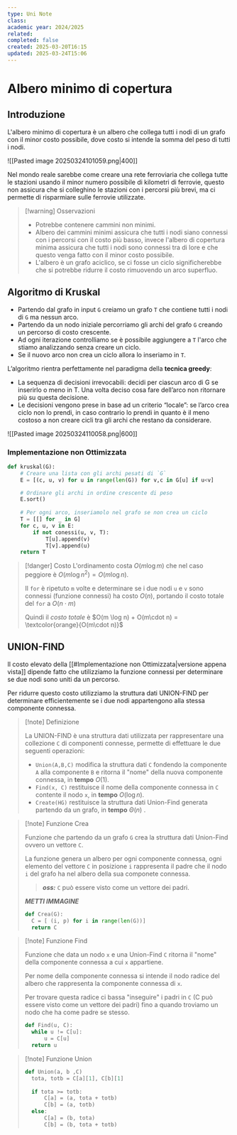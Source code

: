 ```yaml
---
type: Uni Note
class: 
academic year: 2024/2025
related: 
completed: false
created: 2025-03-20T16:15
updated: 2025-03-24T15:06
---
```

# Albero minimo di copertura

## Introduzione

L'albero minimo di copertura è un albero che collega tutti i nodi di un grafo con il minor costo possibile, dove costo si intende la somma del peso di tutti i nodi.

![[Pasted image 20250324101059.png|400]]

Nel mondo reale sarebbe come creare una rete ferroviaria che collega tutte le stazioni usando il minor numero possibile di kilometri di ferrovie, questo non assicura che si colleghino le stazioni con i percorsi più brevi, ma ci permette di risparmiare sulle ferrovie utilizzate.

>[!warning] Osservazioni
>
>- Potrebbe contenere cammini non minimi.
>- Albero dei cammini minimi assicura che tutti i nodi siano connessi con i percorsi con il costo più basso, invece l'albero di copertura minima assicura che tutti i nodi sono connessi tra di lore e che questo venga fatto con il minor costo possibile.
>- L'albero è un grafo aciclico, se ci fosse un ciclo significherebbe che si potrebbe ridurre il costo rimuovendo un arco superfluo.

## Algoritmo di Kruskal

- Partendo dal grafo in input `G` creiamo un grafo `T` che contiene tutti i nodi di `G` ma nessun arco.
- Partendo da un nodo iniziale percorriamo gli archi del grafo `G` creando un percorso di costo crescente.
- Ad ogni iterazione controlliamo se è possibile aggiungere a `T` l'arco che stiamo analizzando senza creare un ciclo.
- Se il nuovo arco non crea un ciclo allora lo inseriamo in `T`.
  
L’algoritmo rientra perfettamente nel paradigma della **tecnica greedy**:
- La sequenza di decisioni irrevocabili: decidi per ciascun arco di G se inserirlo o meno in T. Una volta deciso cosa fare dell’arco non ritornare più su questa decisione.
- Le decisioni vengono prese in base ad un criterio “locale”: se l’arco crea ciclo non lo prendi, in caso contrario lo prendi in quanto è il meno costoso a non creare cicli tra gli archi che restano da considerare.  

![[Pasted image 20250324110058.png|600]]

### Implementazione non Ottimizzata

```python
def kruskal(G):
	# Creare una lista con gli archi pesati di `G`
	E = [(c, u, v) for u in range(len(G)) for v,c in G[u] if u<v]

	# Ordinare gli archi in ordine crescente di peso
	E.sort()
	
	# Per ogni arco, inseriamolo nel grafo se non crea un ciclo 
	T = [[] for _ in G]
	for c, u, v in E:
		if not conessi(u, v, T):
			T[u].append(v)
			T[v].append(u)
	return T	
```


>[!danger] Costo
>L'ordinamento costa $O(m \log m)$ che nel caso peggiore è $O(m \log n^{2}) = O(m \log n)$.
>
>Il `for` è ripetuto `m` volte e determinare se i due nodi `u` e `v` sono connessi (funzione connessi) ha costo $O(n)$, portando il costo totale del `for` a $O(n\cdot m)$
>
>Quindi il *costo totale* è $O(m \log n) + O(m\cdot n) = \textcolor{orange}{O(m\cdot n)}$

## UNION-FIND

Il costo elevato della [[#Implementazione non Ottimizzata|versione appena vista]] dipende fatto che utilizziamo la funzione connessi per determinare se due nodi sono uniti da un percorso.

Per ridurre questo costo utilizziamo la struttura dati UNION-FIND per determinare efficientemente se i due nodi appartengono alla stessa componente connessa.

>[!note] Definizione
>
>La UNION-FIND è una struttura dati utilizzata per rappresentare una collezione `C` di componenti connesse, permette di effettuare le due seguenti operazioni:
>- `Union(A,B,C)` modifica la struttura dati `C` fondendo la componente `A` alla componente `B` e ritorna il "nome" della nuova componente connessa, in **tempo** $O(1)$.
>- `Find(x, C)` restituisce il nome della componente connessa in `C` contente il nodo `x`, in **tempo** $O(\log n)$.
>- `Create(HG)` restituisce la struttura dati Union-Find generata partendo da un grafo, in **tempo** $\Theta(n)$ .

>[!note] Funzione Crea
>
>Funzione che partendo da un grafo `G` crea la struttura dati Union-Find ovvero un vettore `C`.
>
>La funzione genera un albero per ogni componente connessa, ogni elemento del vettore `C` in posizione `i` rappresenta il padre che il nodo `i` del grafo ha nel albero della sua componete connessa.
>
>>***oss:*** `C` può essere visto come un vettore dei padri.
>
>***METTI IMMAGINE***
>
>```python
>def Crea(G):
>	C = [ (i, p) for i in range(len(G))]
>	return C
>```

>[!note] Funzione Find
>
>Funzione che data un nodo `x` e una Union-Find  `C` ritorna il "nome" della componente connessa a cui `x` appartiene.
>
>Per nome della componente connessa si intende il nodo radice del albero che rappresenta la componente connessa di `x`.
>
>Per trovare questa radice ci bassa "inseguire" i padri in `C` (C può essere visto come un vettore dei padri) fino a quando troviamo un nodo che ha come padre se stesso.
>
>```python
>def Find(u, C):
>	while u != C[u]:
>		u = C[u]
>	return u
>```

>[!note] Funzione Union
>
>```python
>def Union(a, b ,C)
>	tota, totb = C[a][1], C[b][1]
>	
>	if tota >= totb:
>		C[a] = (a, tota + totb)
>		C[b] = (a, totb)
>	else:
>		C[a] = (b, tota)
>		C[b] = (b, tota + totb)
>```